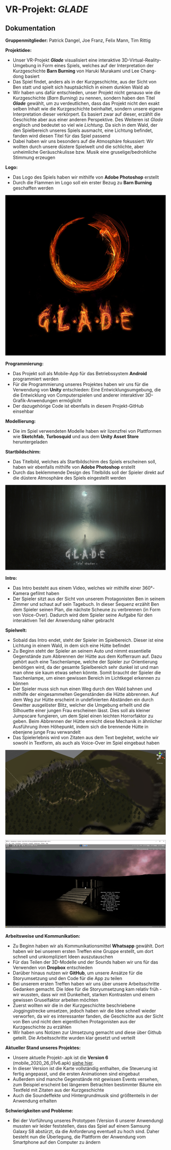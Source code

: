 # VR-Projekt: ***GLADE***

## Dokumentation

**Gruppenmitglieder:**
Patrick Dangel, Joe Franz, Felix Mann, Tim Rittig

**Projektidee:**
- Unser VR-Projekt ***Glade*** visualisiert eine interaktive 3D-Virtual-Reality-Umgebung in Form eines Spiels, welches auf der Interpretation der Kurzgeschichte **Barn Burning** von Haruki Murakami und Lee Chang-dong basiert
- Das Spiel findet, anders als in der Kurzgeschichte, aus der Sicht von Ben statt und spielt sich hauptsächlich in einem dunklen Wald ab
- Wir haben uns dafür entschieden, unser Projekt nicht genauso wie die Kurzgeschichte (*Barn Burning*) zu nennen, sondern haben den Titel ***Glade*** gewählt, um zu verdeutlichen, dass das Projekt nicht den exakt selben Inhalt wie die Kurzgeschichte beinhaltet, sondern unsere eigene Interpretation dieser verkörpert. Es basiert zwar auf dieser, erzählt die Geschichte aber aus einer anderen Perspektive. Des Weiteren ist *Glade* englisch und bedeutet so viel wie *Lichtung*. Da sich in dem Wald, der den Spielbereich unseres Spiels ausmacht, eine Lichtung befindet, fanden wird diesen Titel für das Spiel passend
- Dabei haben wir uns besonders auf die Atmosphäre fokussiert: Wir wollten durch unsere düstere Spielwelt und die schlichte, aber unheimliche Geräuschkulisse bzw. Musik eine gruselige/bedrohliche Stimmung erzeugen

**Logo:**
- Das Logo des Spiels haben wir mithilfe von **Adobe Photoshop** erstellt
- Durch die Flammen im Logo soll ein erster Bezug zu **Barn Burning** geschaffen werden

![Hier sehen Sie das Logo](https://raw.githubusercontent.com/Timjr27/BarnBurning1/master/Glade_Logo.jpg "Logo")

**Programmierung:**
- Das Projekt soll als Mobile-App für das Betriebssystem **Android** programmiert werden
- Für die Programmierung unseres Projektes haben wir uns für die Verwendung von **Unity** entschieden: Eine Entwicklungsumgebung, die die Entwicklung von Computerspielen und anderer interaktiver 3D-Grafik-Anwendungen ermöglicht
- Der dazugehörige Code ist ebenfalls in diesem Projekt-GitHub einsehbar

**Modellierung:**
- Die im Spiel verwendeten Modelle haben wir lizenzfrei von Plattformen wie **Sketchfab**, **Turbosquid** und aus dem **Unity Asset Store** heruntergeladen

**Startbildschirm:**
- Das Titelbild, welches als Startbildschirm des Spiels erscheinen soll, haben wir ebenfalls mithilfe von **Adobe Photoshop** erstellt
- Durch das beklemmende Design des Titelbilds soll der Spieler direkt auf die düstere Atmosphäre des Spiels eingestellt werden

![Hier sehen Sie den Startbildschirm](https://raw.githubusercontent.com/Timjr27/BarnBurning1/master/Glade_Titelbild.jpg "Titelbild")

**Intro:**
- Das Intro besteht aus einem Video, welches wir mithilfe einer 360°-Kamera gefilmt haben
- Der Spieler sitzt aus der Sicht von unserem Protagonisten Ben in seinem Zimmer und schaut auf sein Tagebuch. In dieser Sequenz erzählt Ben dem Spieler seinen Plan, die nächste Scheune zu verbrennen (in Form von Voice-Over). Dadurch wird dem Spieler seine Aufgabe für den interaktiven Teil der Anwendung näher gebracht

**Spielwelt:**
- Sobald das Intro endet, steht der Spieler im Spielbereich. Dieser ist eine Lichtung 
in einem Wald, in dem sich eine Hütte befindet 
- Zu Beginn steht der Spieler an seinem Auto und nimmt essentielle Gegenstände zum Abbrennen der Hütte aus dem Kofferraum auf. Dazu gehört auch eine Taschenlampe, welche der Spieler zur Orientierung benötigen wird, da der gesamte Spielbereich sehr dunkel ist und man man ohne sie kaum etwas sehen könnte. Somit braucht der Spieler die Taschenlampe, um einen gewissen Bereich im Lichtkegel erkennen zu können
- Der Spieler muss sich nun einen Weg durch den Wald bahnen und mithilfe der eingesammelten Gegenständen die Hütte abbrennen. Auf dem Weg zur Hütte erscheint in undefinierten Abständen ein durch Gewitter ausgelöster Blitz, welcher die Umgebung erhellt und die Silhouette einer jungen Frau erscheinen lässt. Dies soll als kleiner Jumpscare fungieren, um dem Spiel einen leichten Horrorfaktor zu geben. Beim Abbrennen der Hütte erreicht diese Mechanik in ähnlicher Ausführung ihren Höhepunkt, indem sich die brennende Hütte in ebenjene junge Frau verwandelt
- Das Spielerlebnis wird von Zitaten aus dem Text begleitet, welche wir sowohl in Textform, als auch als Voice-Over im Spiel eingebaut haben

![Hier sehen Sie einen Screenshot](https://raw.githubusercontent.com/Timjr27/BarnBurning1/master/overviewWorld.PNG "Unity Screenshot - Spielbereich")

![Hier sehen Sie einen Screenshot](https://raw.githubusercontent.com/Timjr27/BarnBurning1/master/screenshotBr%C3%BCcke.png "Unity Screenshot - InGame")


**Arbeitsweise und Kommunikation:**
- Zu Beginn haben wir als Kommunikationsmittel **Whatsapp** gewählt. Dort haben wir bei unserem ersten Treffen eine Gruppe erstellt, um dort schnell und unkompliziert Ideen auszutauschen
- Für das Teilen der 3D-Modelle und der Sounds haben wir uns für das Verwenden von **Dropbox** entschieden
- Darüber hinaus nutzen wir **GitHub**, um unsere Ansätze für die Storyumsetzung und den Code für die App zu teilen
- Bei unserem ersten Treffen haben wir uns über unsere Arbeitsschritte Gedanken gemacht. Die Idee für die Storyumsetzung kam relativ früh - wir wussten, dass wir mit Dunkelheit, starken Kontrasten und einem gewissen Gruselfaktor arbeiten möchten
- Zuerst wollten wir die in der Kurzgeschichte beschriebene Joggingstrecke umsetzen, jedoch haben wir die Idee schnell wieder verworfen, da wir es interessanter fanden, die Geschichte aus der Sicht von Ben und nicht dem eigentlichen Protagonisten aus der Kurzgeschichte zu erzählen
- Wir haben uns Notizen zur Umsetzung gemacht und diese über Github geteilt. Die Arbeitsschritte wurden klar gesetzt und verteilt  

**Aktueller Stand unseres Projektes:**
- Unsere aktuelle Projekt-.apk ist die **Version 6** (mobile_2020_26_01v6.apk) [siehe hier](https://drive.google.com/open?id=1H-TEaAewgI0skOXWUGXTnJJCdOPPRJSv). 
- In dieser Version ist die Karte vollständig enthalten, die Steuerung ist fertig angepasst, und die ersten Animationen sind eingebaut
- Außerdem sind manche Gegenstände mit gewissen Events versehen, zum Beispiel erscheint bei längerem Betrachten bestimmter Bäume ein Textfeld mit Zitaten aus der Kurzgeschichte 
- Auch die Soundeffekte und Hintergrundmusik sind größtenteils in der Anwendung erhalten 

**Schwierigkeiten und Probleme:**
- Bei der Vorführung unseres Prototypen (Version 6 unserer Anwendung) mussten wir leider feststellen, dass das Spiel auf einem Samsung Galaxy S8 abstürzt, da die Anforderung eventuell zu hoch sind. Daher besteht nun die Überlegung, die Plattform der Anwendung vom Smartphone auf den Computer zu ändern
